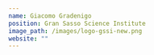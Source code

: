 ```yaml
---
name: Giacomo Gradenigo
position: Gran Sasso Science Institute
image_path: /images/logo-gssi-new.png
website: ""
---
```

